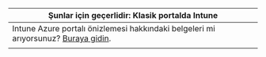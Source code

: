 |Şunlar için geçerlidir: Klasik portalda Intune |
|--|
|Intune Azure portalı önizlemesi hakkındaki belgeleri mi arıyorsunuz? [Buraya gidin](https://docs.microsoft.com/intune-azure/introduction/what-is-microsoft-intune).|
| |
